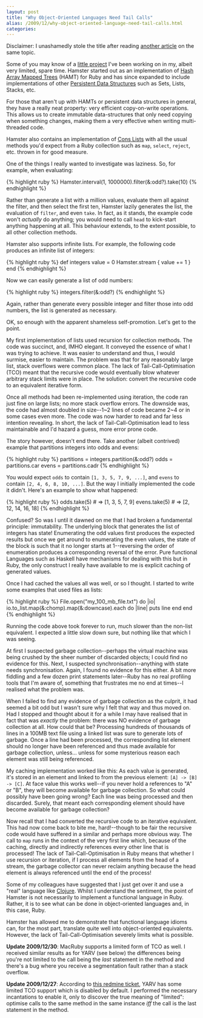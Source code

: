 ```yaml
---
layout: post
title: "Why Object-Oriented Languages Need Tail Calls"
alias: /2009/12/why-object-oriented-language-need-tail-calls.html
categories:
---
```

Disclaimer: I unashamedly stole the title after reading [another article](http://projectfortress.sun.com/Projects/Community/blog/ObjectOrientedTailRecursion) on the same topic.

Some of you may know of a [little project](http://github.com/harukizaemon/hamster) I've been working on in my, albeit very limited, spare time. Hamster started out as an implementation of [Hash Array Mapped Trees](http://lamp.epfl.ch/papers/idealhashtrees.pdf) (HAMT) for Ruby and has since expanded to include implementations of other [Persistent Data Structures](http://en.wikipedia.org/wiki/Persistent_data_structure) such as Sets, Lists, Stacks, etc.

For those that aren't up with HAMTs or persistent data structures in general, they have a really neat property: very efficient copy-on-write operations. This allows us to create immutable data-structures that only need copying when something changes, making them a very effective when writing multi-threaded code.

Hamster also contains an implementation of [Cons Lists](http://en.wikipedia.org/wiki/Cons) with all the usual methods you'd expect from a Ruby collection such as `map`, `select`, `reject`, etc. thrown in for good measure.

One of the things I really wanted to investigate was laziness. So, for example, when evaluating:

{% highlight ruby %}
Hamster.interval(1, 1000000).filter(&:odd?).take(10)
{% endhighlight %}

Rather than generate a list with a million values, evaluate them all against the filter, and then select the first ten, Hamster lazily generates the list, the evaluation of `filter`, and even `take`. In fact, as it stands, the example code won't _actually_ do anything; you would need to call `head` to kick-start anything happening at all. This behaviour extends, to the extent possible, to all other collection methods.

Hamster also supports infinite lists. For example, the following code produces an infinite list of integers:

{% highlight ruby %}
def integers
  value = 0
  Hamster.stream { value += 1 }
end
{% endhighlight %}

Now we can easily generate a list of odd numbers:

{% highlight ruby %}
integers.filter(&:odd?)
{% endhighlight %}

Again, rather than generate every possible integer and filter those into odd numbers, the list is generated as necessary.

OK, so enough with the apparent shameless self-promotion. Let's get to the point.

My first implementation of lists used recursion for collection methods. The code was succinct, and, IMHO elegant. It conveyed the essence of what I was trying to achieve. It was easier to understand and thus, I would surmise, easier to maintain. The problem was that for any reasonably large list, stack overflows were common place. The lack of Tail-Call-Optimisation (TCO) meant that the recursive code would eventually blow whatever arbitrary stack limits were in place. The solution: convert the recursive code to an equivalent iterative form.

Once all methods had been re-implemented using iteration, the code ran just fine on large lists; no more stack overflow errors. The downside was, the code had almost doubled in size--1~2 lines of code became 2~4 or in some cases even more. The code was now harder to read and far less intention revealing. In short, the lack of Tail-Call-Optimisation lead to less maintainable and I'd hazard a guess, more error prone code.

The story however, doesn't end there. Take another (albeit contrived) example that partitions integers into odds and evens:

{% highlight ruby %}
partitions = integers.partition(&:odd?)
odds = partitions.car
evens = partitions.cadr
{% endhighlight %}

You would expect `odds` to contain `[1, 3, 5, 7, 9, ...]`, and `evens` to contain `[2, 4, 6, 8, 10, ...]`. But the way I initially implemented the code it didn't. Here's an example to show what happened:

{% highlight ruby %}
odds.take(5)    # => [1, 3, 5, 7, 9]
evens.take(5)   # => [2, 12, 14, 16, 18]
{% endhighlight %}

Confused? So was I until it dawned on me that I had broken a fundamental principle: immutability. The underlying block that generates the list of integers has state! Enumerating the odd values first produces the expected results but once we get around to enumerating the even values, the state of the block is such that it no longer starts at 1--reversing the order of enumeration produces a corresponding reversal of the error. Pure functional Languages such as Haskell have mechanisms for dealing with this but in Ruby, the only construct I really have available to me is explicit caching of generated values.

Once I had cached the values all was well, or so I thought. I started to write some examples that used files as lists:

{% highlight ruby %}
File.open("my_100_mb_file.txt") do |io|
  io.to_list.map(&:chomp).map(&:downcase).each do |line|
    puts line
  end
end
{% endhighlight %}

Running the code above took forever to run, much slower than the non-list equivalent. I expected a little slow down sure, but nothing like that which I was seeing.

At first I suspected garbage collection--perhaps the virtual machine was being crushed by the sheer number of discarded objects; I could find no evidence for this. Next, I suspected synchronisation--anything with state needs synchronisation. Again, I found no evidence for this either. A bit more fiddling and a few dozen print statements later--Ruby has no real profiling tools that I'm aware of, something that frustrates me no end at times--I realised what the problem was.

When I failed to find any evidence of garbage collection as the culprit, it had seemed a bit odd but I wasn't sure why I felt that way and thus moved on. Had I stopped and thought about it for a while I may have realised that in fact that was _exactly_ the problem: there was NO evidence of garbage collection at all. How could that be? Processing hundreds of thousands of lines in a 100MB text file using a linked list was sure to generate lots of garbage. Once a line had been processed, the corresponding list element should no longer have been referenced and thus made available for garbage collection, unless... unless for some mysterious reason each element was still being referenced.

My caching implementation worked like this: As each value is generated, it's stored in an element and linked to from the previous element: `[A] -> [B] -> [C]`. At face value this works well--if you never hold a references to "A" or "B", they will become available for garbage collection. So what could possibly have been going wrong? Each line was being processed and then discarded. Surely, that meant each corresponding element should have become available for garbage collection?

Now recall that I had converted the recursive code to an iterative equivalent. This had now come back to bite me, hard!--though to be fair the recursive code would have suffered in a similar and perhaps more obvious way. The call to `map` runs in the context of the very first line which, because of the caching, directly and indirectly references every other line that is processed! The lack of Tail-Call-Optimisation in Ruby means that whether I use recursion or iteration, if I process all elements from the head of a stream, the garbage collector can never reclaim anything because the head element is always referenced until the end of the process!

Some of my colleagues have suggested that I just get over it and use a "real" language like [Clojure](http://clojure.org/). Whilst I understand the sentiment, the point of Hamster is not necessarily to implement a functional language in Ruby. Rather, it is to see what can be done in object-oriented languages and, in this case, Ruby.

Hamster has allowed me to demonstrate that functional language idioms can, for the most part, translate quite well into object-oriented equivalents. However, the lack of Tail-Call-Optimisation severely limits what is possible.

**Update 2009/12/30**: MacRuby supports a limited form of TCO as well. I received similar results as for YARV (see below) the differences being you're not limited to the call being the _last_ statement in the method and there's a bug where you receive a segmentation fault rather than a stack overflow.

**Update 2009/12/27**: According to [this redmine ticket](http://redmine.ruby-lang.org/issues/show/1256), YARV has some limited TCO support which is disabled by default. I performed the necessary incantations to enable it, only to discover the true meaning of "limited": optimise calls to the same method in the same instance _iff_ the call is the last statement in the method.
